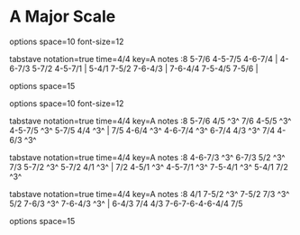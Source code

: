 # A Major Scale

<div class="vex-tabdiv"
    width=680 scale=1.0
    >

options space=10 font-size=12

tabstave notation=true time=4/4 key=A
  notes :8 5-7/6 4-5-7/5 4-6-7/4 | 4-6-7/3 5-7/2 4-5-7/1 | 5-4/1 7-5/2 7-6-4/3 | 7-6-4/4 7-5-4/5 7-5/6 |

options space=15
</div>

<div class="vex-tabdiv" editor=true
    width=680 scale=1.0
    >

options space=10 font-size=12

tabstave notation=true time=4/4 key=A
  notes :8 5-7/6 4/5 ^3^ 7/6 4-5/5 ^3^ 4-5-7/5 ^3^ 5-7/5 4/4 ^3^ | 7/5 4-6/4 ^3^ 4-6-7/4 ^3^ 6-7/4 4/3 ^3^ 7/4 4-6/3 ^3^

tabstave notation=true time=4/4 key=A
  notes :8 4-6-7/3 ^3^ 6-7/3 5/2 ^3^ 7/3 5-7/2 ^3^ 5-7/2 4/1 ^3^ | 7/2 4-5/1 ^3^ 4-5-7/1 ^3^ 7-5-4/1 ^3^ 5-4/1 7/2 ^3^

tabstave notation=true time=4/4 key=A
  notes :8 4/1 7-5/2 ^3^ 7-5/2 7/3 ^3^ 5/2 7-6/3 ^3^ 7-6-4/3 ^3^ | 6-4/3 7/4 4/3 7-6-7-6-4-6-4/4 7/5

options space=15

</div>